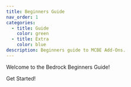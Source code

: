 ```yaml
---
title: Beginners Guide
nav_order: 1
categories:
  - title: Guide
    color: green
  - title: Extra
    color: blue
description: Beginners guide to MCBE Add-Ons.
---
```


Welcome to the Bedrock Beginners Guide!

<BButton color="blue" link="introduction">Get Started!</BButton>

